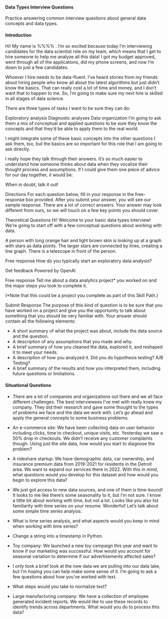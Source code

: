 #### Data Types Interview Questions
Practice answering common interview questions about general data concepts and data types.

#### Introduction
Hi! My name is %%%% . I’m so excited because today I’m interviewing candidates for the data scientist role on my team, which means that I get to hire someone to help me analyze all this data! I got my budget approved, went through all of the applications, did my phone screens, and now I’m down to just a few candidates.

Whoever I hire needs to be data-fluent. I’ve heard stories from my friends about hiring people who know all about the latest algorithms but just didn’t know the basics. That can really cost a lot of time and money, and I don’t want that to happen to me. So, I’m going to make sure my next hire is skilled in all stages of data science.

There are three types of tasks I want to be sure they can do:

Exploratory analysis
Diagnostic analyses
Data organization
I’m going to ask them a mix of conceptual and applied questions to be sure they know the concepts and that they’d be able to apply them to the real world.

I might integrate some of these basic concepts into the other questions I ask them, too, but the basics are so important for this role that I am going to ask directly.

I really hope they talk through their answers. It’s so much easier to understand how someone thinks about data when they vocalize their thought process and assumptions. If I could give them one piece of advice for our day together, it would be:

When in doubt, talk it out!

Directions
For each question below, fill in your response in the free-response box provided. After you submit your answer, you will see our sample response. There are a lot of correct answers. Your answer may look different from ours, so we will touch on a few key points you should cover.

Theoretical Questions
Hi! Welcome to your basic data types interview! We’re going to start off with a few conceptual questions about working with data.

A person with long orange hair and light brown skin is looking up at a graph with stars as data points. The larger stars are connected by lines, creating a line graph. There is a telescope in front of the person.

Free response
How do you typically start an exploratory data analysis?

Get feedback
Powered by OpenAI
 
Free response
Tell me about a data analytics project* you worked on and the major steps you took to complete it.

(*Note that this could be a project you complete as part of this Skill Path.)

Submit Response
The purpose of this kind of question is to be sure that you have worked on a project and give you the opportunity to talk about something that you should be very familiar with. Your answer should contain all the following elements:

* A short summary of what the project was about, include the data source and the question.
* A description of any assumptions that you made and why.
* A brief summary of how you cleaned the data, explored it, and reshaped it to meet your needs.
* A description of how you analyzed it. Did you do hypothesis testing? A/B Testing?
* A brief summary of the results and how you interpreted them, including future questions or limitations.

#### Situational Questions
* There are a lot of companies and organizations out there and we all face different challenges. The best interviewees I’ve met with really knew my company. They did their research and gave some thought to the types of problems we face and the data we work with. Let’s go ahead and apply the general concepts to some business problems.

* An e-commerce site: We have been collecting data on user behavior including clicks, time to checkout, unique visits, etc. Yesterday we saw a 50% drop in checkouts. We didn’t receive any customer complaints though. Using just the site data, how would you start to diagnose the problem?

 * A rideshare startup: We have demographic data, car ownership, and insurance premium data from 2019-2021 for residents in the Detroit area. We want to expand our services there in 2022. With this in mind, what questions would you develop for this dataset and how would you begin to explore this data?

 * We just got access to new data sources, and one of them is time-bound! It looks to me like there’s some seasonality to it, but I’m not sure. I know a little bit about working with time, but not a lot. Looks like you also list familiarity with time series on your resume. Wonderful! Let’s talk about some simple time series analysis.

 * What is time series analysis, and what aspects would you keep in mind when working with time series?

 * Change a string into a timestamp in Python.

 * Toy company: We launched a new toy campaign this year and want to know if our marketing was successful. How would you account for seasonal variation to determine if our advertisements affected sales?

 * I only took a brief look at the new data we are pulling into our data lake, but I’m hoping you can help make some sense of it. I’m going to ask a few questions about how you’ve worked with text.
  
 *  What steps would you take to normalize text?

 * Large manufacturing company: We have a collection of employee generated incident reports. We would like to use these records to identify trends across departments. What would you do to process this data?

